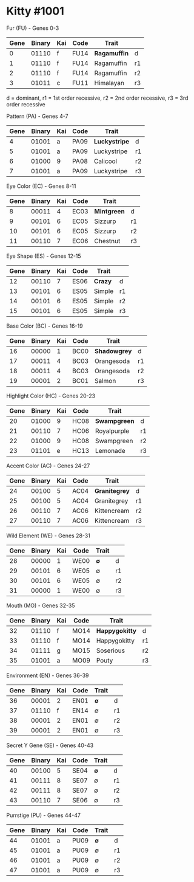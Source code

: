 # Kitty #1001

Fur (FU) - Genes 0-3

|Gene  |Binary   |Kai  |Code | Trait    |   |
|------|---------|-----|-----|----------|---|
| 0 | 01110 | f | FU14 |**Ragamuffin** | d |
| 1 | 01110 | f | FU14 |Ragamuffin | r1 |
| 2 | 01110 | f | FU14 |Ragamuffin | r2 |
| 3 | 01011 | c | FU11 |Himalayan | r3 |

d = dominant, r1 = 1st order recessive, r2 = 2nd order recessive, r3 = 3rd order recessive

Pattern (PA) - Genes 4-7

|Gene  |Binary   |Kai  |Code | Trait    |   |
|------|---------|-----|-----|----------|---|
| 4 | 01001 | a | PA09 |**Luckystripe** | d |
| 5 | 01001 | a | PA09 |Luckystripe | r1 |
| 6 | 01000 | 9 | PA08 |Calicool | r2 |
| 7 | 01001 | a | PA09 |Luckystripe | r3 |

Eye Color (EC) - Genes 8-11

|Gene  |Binary   |Kai  |Code | Trait    |   |
|------|---------|-----|-----|----------|---|
| 8 | 00011 | 4 | EC03 |**Mintgreen** | d |
| 9 | 00101 | 6 | EC05 |Sizzurp | r1 |
| 10 | 00101 | 6 | EC05 |Sizzurp | r2 |
| 11 | 00110 | 7 | EC06 |Chestnut | r3 |

Eye Shape (ES) - Genes 12-15

|Gene  |Binary   |Kai  |Code | Trait    |   |
|------|---------|-----|-----|----------|---|
| 12 | 00110 | 7 | ES06 |**Crazy** | d |
| 13 | 00101 | 6 | ES05 |Simple | r1 |
| 14 | 00101 | 6 | ES05 |Simple | r2 |
| 15 | 00101 | 6 | ES05 |Simple | r3 |

Base Color (BC) - Genes 16-19

|Gene  |Binary   |Kai  |Code | Trait    |   |
|------|---------|-----|-----|----------|---|
| 16 | 00000 | 1 | BC00 |**Shadowgrey** | d |
| 17 | 00011 | 4 | BC03 |Orangesoda | r1 |
| 18 | 00011 | 4 | BC03 |Orangesoda | r2 |
| 19 | 00001 | 2 | BC01 |Salmon | r3 |

Highlight Color (HC) - Genes 20-23

|Gene  |Binary   |Kai  |Code | Trait    |   |
|------|---------|-----|-----|----------|---|
| 20 | 01000 | 9 | HC08 |**Swampgreen** | d |
| 21 | 00110 | 7 | HC06 |Royalpurple | r1 |
| 22 | 01000 | 9 | HC08 |Swampgreen | r2 |
| 23 | 01101 | e | HC13 |Lemonade | r3 |

Accent Color (AC) - Genes 24-27

|Gene  |Binary   |Kai  |Code | Trait    |   |
|------|---------|-----|-----|----------|---|
| 24 | 00100 | 5 | AC04 |**Granitegrey** | d |
| 25 | 00100 | 5 | AC04 |Granitegrey | r1 |
| 26 | 00110 | 7 | AC06 |Kittencream | r2 |
| 27 | 00110 | 7 | AC06 |Kittencream | r3 |

Wild Element (WE) - Genes 28-31

|Gene  |Binary   |Kai  |Code | Trait    |   |
|------|---------|-----|-----|----------|---|
| 28 | 00000 | 1 | WE00 |**∅** | d |
| 29 | 00101 | 6 | WE05 |∅ | r1 |
| 30 | 00101 | 6 | WE05 |∅ | r2 |
| 31 | 00000 | 1 | WE00 |∅ | r3 |

Mouth (MO) - Genes 32-35

|Gene  |Binary   |Kai  |Code | Trait    |   |
|------|---------|-----|-----|----------|---|
| 32 | 01110 | f | MO14 |**Happygokitty** | d |
| 33 | 01110 | f | MO14 |Happygokitty | r1 |
| 34 | 01111 | g | MO15 |Soserious | r2 |
| 35 | 01001 | a | MO09 |Pouty | r3 |

Environment (EN) - Genes 36-39

|Gene  |Binary   |Kai  |Code | Trait    |   |
|------|---------|-----|-----|----------|---|
| 36 | 00001 | 2 | EN01 |**∅** | d |
| 37 | 01110 | f | EN14 |∅ | r1 |
| 38 | 00001 | 2 | EN01 |∅ | r2 |
| 39 | 00001 | 2 | EN01 |∅ | r3 |

Secret Y Gene (SE) - Genes 40-43

|Gene  |Binary   |Kai  |Code | Trait    |   |
|------|---------|-----|-----|----------|---|
| 40 | 00100 | 5 | SE04 |**∅** | d |
| 41 | 00111 | 8 | SE07 |∅ | r1 |
| 42 | 00111 | 8 | SE07 |∅ | r2 |
| 43 | 00110 | 7 | SE06 |∅ | r3 |

Purrstige (PU) - Genes 44-47

|Gene  |Binary   |Kai  |Code | Trait    |   |
|------|---------|-----|-----|----------|---|
| 44 | 01001 | a | PU09 |**∅** | d |
| 45 | 01001 | a | PU09 |∅ | r1 |
| 46 | 01001 | a | PU09 |∅ | r2 |
| 47 | 01001 | a | PU09 |∅ | r3 |

